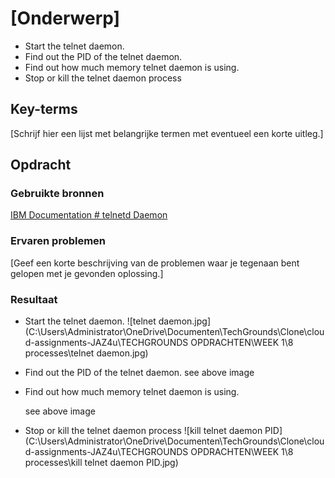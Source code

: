 # [Onderwerp]

- Start the telnet daemon.
- Find out the PID of the telnet daemon.
- Find out how much memory telnet daemon is using.
- Stop or kill the telnet daemon process

## Key-terms

[Schrijf hier een lijst met belangrijke termen met eventueel een korte uitleg.]

## Opdracht

### Gebruikte bronnen

[IBM Documentation # telnetd Daemon](https://www.ibm.com/docs/en/aix/7.3?topic=t-telnetd-daemon)

### Ervaren problemen

[Geef een korte beschrijving van de problemen waar je tegenaan bent gelopen met je gevonden oplossing.]

### Resultaat

- Start the telnet daemon.
  ![telnet daemon.jpg](C:\Users\Administrator\OneDrive\Documenten\TechGrounds\Clone\cloud-assignments-JAZ4u\TECHGROUNDS OPDRACHTEN\WEEK 1\8 processes\telnet daemon.jpg)

- Find out the PID of the telnet daemon.
  see above image

- Find out how much memory telnet daemon is using.
  
  see above image

- Stop or kill the telnet daemon process
    ![kill telnet daemon PID](C:\Users\Administrator\OneDrive\Documenten\TechGrounds\Clone\cloud-assignments-JAZ4u\TECHGROUNDS OPDRACHTEN\WEEK 1\8 processes\kill telnet daemon PID.jpg)

